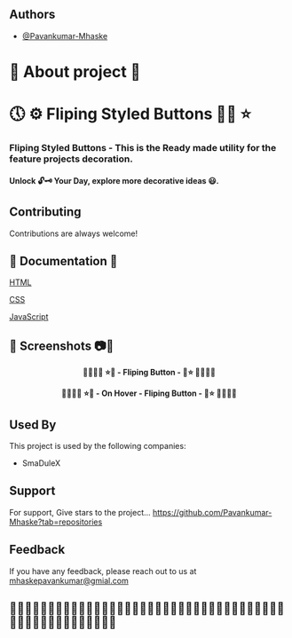 ## Authors

- [@Pavankumar-Mhaske](https://github.com/Pavankumar-Mhaske)

# 🚀 About project 💖

# 🕔 ⚙ Fliping Styled Buttons ✌🏻 ⭐

### Fliping Styled Buttons - This is the Ready made utility for the feature projects decoration.

#### Unlock 🔓🗝 Your Day, explore more decorative ideas 😃.

## Contributing

Contributions are always welcome!

## 📃 Documentation 📄

[HTML](https://developer.mozilla.org/en-US/docs/Web/HTML)

[CSS](https://developer.mozilla.org/en-US/docs/Web/CSS)

[JavaScript](https://developer.mozilla.org/en-US/docs/Web/JavaScript)

## 📸 Screenshots 📷🎥

<p align="center">
  <b> 🌴🎄🌳🌲 ⭐💖 - Fliping Button - 💖⭐ 🌲🌳🎄🌴 </b>
</p>

<p align="center">
  <b> 🌴🎄🌳🌲 ⭐💖 - On Hover - Fliping Button - 💖⭐ 🌲🌳🎄🌴 </b>
</p>

## Used By

This project is used by the following companies:

- SmaDuleX

## Support

For support, Give stars to the project... https://github.com/Pavankumar-Mhaske?tab=repositories

## Feedback

If you have any feedback, please reach out to us at mhaskepavankumar@gmial.com

## 👋🏻✍🏻🤟🏻🙌🏻🙏🏻👏🏻🤟🏻🙌🏻👏🏻🤟🏻🙏🏻🙌🏻👏🏻🤟🏻🙌🏻🙏🏻🤟🏻👏🏻🙌🏻🙏🏻🤟🏻👏🏻🙌🏻🙏🏻🙏🏻
